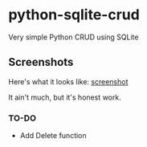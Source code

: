 # python-sqlite-crud
Very simple Python CRUD using SQLite

## Screenshots
Here's what it looks like:
[screenshot](screenshots/interface.png)

It ain't much, but it's honest work. 

### TO-DO
- Add Delete function
